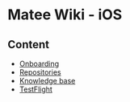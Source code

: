 # Matee Wiki - iOS

## Content
- [Onboarding](/ios/onboarding.md)
- [Repositories](/ios/repositories.md)
- [Knowledge base](/ios/knowledge-base.md)
- [TestFlight](/ios/testflight.md)
